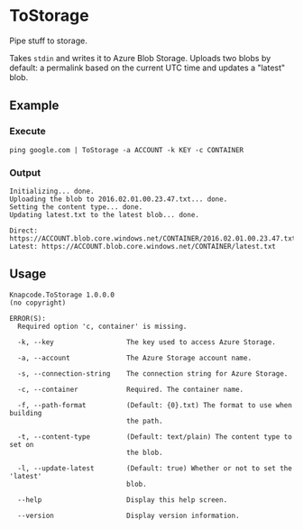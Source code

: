 # ToStorage
Pipe stuff to storage.

Takes `stdin` and writes it to Azure Blob Storage. Uploads two blobs by default: a permalink based on the current UTC time and updates a "latest" blob. 

## Example

### Execute

```
ping google.com | ToStorage -a ACCOUNT -k KEY -c CONTAINER
```

### Output

```
Initializing... done.
Uploading the blob to 2016.02.01.00.23.47.txt... done.
Setting the content type... done.
Updating latest.txt to the latest blob... done.

Direct: https://ACCOUNT.blob.core.windows.net/CONTAINER/2016.02.01.00.23.47.txt
Latest: https://ACCOUNT.blob.core.windows.net/CONTAINER/latest.txt
```

## Usage

```
Knapcode.ToStorage 1.0.0.0
(no copyright)

ERROR(S):
  Required option 'c, container' is missing.

  -k, --key                  The key used to access Azure Storage.

  -a, --account              The Azure Storage account name.

  -s, --connection-string    The connection string for Azure Storage.

  -c, --container            Required. The container name.

  -f, --path-format          (Default: {0}.txt) The format to use when building
                             the path.

  -t, --content-type         (Default: text/plain) The content type to set on
                             the blob.

  -l, --update-latest        (Default: true) Whether or not to set the 'latest'
                             blob.

  --help                     Display this help screen.

  --version                  Display version information.
```
